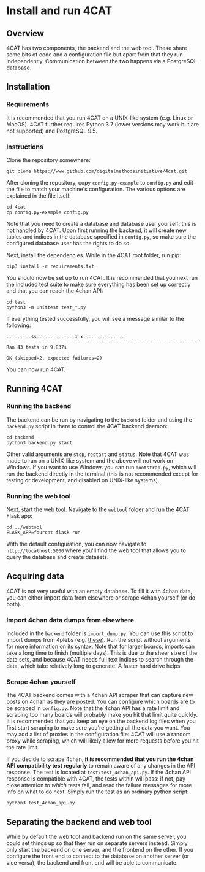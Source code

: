 # Install and run 4CAT

## Overview
4CAT has two components, the backend and the web tool. These share some bits
of code and a configuration file but apart from that they run independently.
Communication between the two happens via a PostgreSQL database.


## Installation
### Requirements
It is recommended that you run 4CAT on a UNIX-like system (e.g. Linux or
MacOS). 4CAT further requires Python 3.7 (lower versions may work but are not
supported) and PostgreSQL 9.5.

### Instructions
Clone the repository somewhere:

```
git clone https://www.github.com/digitalmethodsinitiative/4cat.git
```

After cloning the repository, copy `config.py-example` to `config.py` and edit
the file to match your machine's configuration. The various options are
explained in the file itself:

```
cd 4cat
cp config.py-example config.py
```

Note that you need to create a database and database user yourself: this is
not handled by 4CAT. Upon first running the backend, it will create new tables
and indices in the database specified in `config.py`, so make sure the
configured database user has the rights to do so.

Next, install the dependencies. While in the 4CAT root folder, run pip:

```
pip3 install -r requirements.txt
```

You should now be set up to run 4CAT. It is recommended that you next run the
included test suite to make sure everything has been set up correctly and that
you can reach the 4chan API:

```
cd test
python3 -m unittest test_*.py
```

If everything tested successfully, you will see a message similar to the 
following:

```
.........ss..............x.x...............
----------------------------------------------------------------------
Ran 43 tests in 9.837s

OK (skipped=2, expected failures=2)
```

You can now run 4CAT.

## Running 4CAT
### Running the backend
The backend can be run by navigating to the `backend` folder and using the
`backend.py` script in there to control the 4CAT backend daemon:

```
cd backend
python3 backend.py start
```

Other valid arguments are `stop`, `restart` and `status`. Note that 4CAT was
made to run on a UNIX-like system and the above will not work on Windows. If
you want to use Windows you can run `bootstrap.py`, which will run the backend 
directly in the terminal (this is not recommended except for testing or
development, and disabled on UNIX-like systems).

### Running the web tool
Next, start the web tool. Navigate to the `webtool` folder and run the 4CAT
Flask app:

```
cd ../webtool
FLASK_APP=fourcat flask run
```

With the default configuration, you can now navigate to 
`http://localhost:5000` where you'll find the web tool that allows you to query
the database and create datasets.

## Acquiring data
4CAT is not very useful with an empty database. To fill it with 4chan data,
you can either import data from elsewhere or scrape 4chan yourself (or do 
both).

### Import 4chan data dumps from elsewhere
Included in the `backend` folder is `import_dump.py`. You can use this script
to import dumps from 4plebs (e.g. 
[these](https://archive.org/details/4plebs-org-data-dump-2018-01)). Run the
script without arguments for more information on its syntax. Note that for
larger boards, imports can take a long time to finish (multiple days). This is
due to the sheer size of the data sets, and because 4CAT needs full text 
indices to search through the data, which take relatively long to generate. A
faster hard drive helps.

### Scrape 4chan yourself
The 4CAT backend comes with a 4chan API scraper that can capture new posts
on 4chan as they are posted. You can configure which boards are to be scraped
in `config.py`. Note that the 4chan API has a rate limit and scraping too many
boards will probably make you hit that limit quite quickly. It is recommended
that you keep an eye on the backend log files when you first start scraping to
make sure you're getting all the data you want. You may add a list of proxies
in the configuration file: 4CAT will use a random proxy while scraping, which
will likely allow for more requests before you hit the rate limit.

If you decide to scrape 4chan, **it is recommended that you run the 4chan API
compatibility test regularly** to remain aware of any changes in the API
response. The test is located at `test/test_4chan_api.py`. If the 4chan API
response is compatible with 4CAT, the tests within will pass: if not, pay close
attention to *which* tests fail, and read the failure messages for more info
on what to do next. Simply run the test as an ordinary python script:

```
python3 test_4chan_api.py
```

## Separating the backend and web tool
While by default the web tool and backend run on the same server, you could set
things up so that they run on separate servers instead. Simply only start the 
backend on one server, and the frontend on the other. If you configure the
front end to connect to the database on another server (or vice versa), the 
backend and front end will be able to communicate.